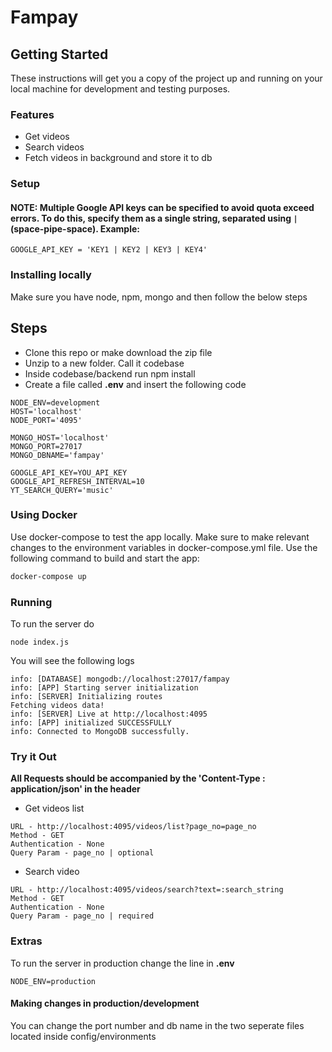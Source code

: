 # Fampay

## Getting Started
These instructions will get you a copy of the project up and running on your local machine for development and testing purposes.
### Features
* Get videos
* Search videos
* Fetch videos in background and store it to db

### Setup
#### NOTE: Multiple Google API keys can be specified to avoid quota exceed errors. To do this, specify them as a single string, separated using ` | ` (space-pipe-space). Example:
`GOOGLE_API_KEY = 'KEY1 | KEY2 | KEY3 | KEY4'`

### Installing locally
Make sure you have node, npm, mongo and then follow the below steps

## Steps

* Clone this repo or make download the zip file
* Unzip to a new folder. Call it codebase
* Inside codebase/backend run npm install
* Create a file called **.env** and insert the following code

```
NODE_ENV=development
HOST='localhost'
NODE_PORT='4095'

MONGO_HOST='localhost'
MONGO_PORT=27017
MONGO_DBNAME='fampay'

GOOGLE_API_KEY=YOU_API_KEY
GOOGLE_API_REFRESH_INTERVAL=10
YT_SEARCH_QUERY='music'
```

### Using Docker
Use docker-compose to test the app locally. Make sure to make relevant changes to the environment variables in docker-compose.yml file. Use the following command to build and start the app:
```bash
docker-compose up
```
### Running

To run the server do
```
node index.js
```

You will see the following logs
```
info: [DATABASE] mongodb://localhost:27017/fampay
info: [APP] Starting server initialization
info: [SERVER] Initializing routes
Fetching videos data!
info: [SERVER] Live at http://localhost:4095
info: [APP] initialized SUCCESSFULLY
info: Connected to MongoDB successfully.
```

### Try it Out
**All Requests should be accompanied by the 'Content-Type : application/json' in the header**
* Get videos list
```
URL - http://localhost:4095/videos/list?page_no=page_no
Method - GET
Authentication - None
Query Param - page_no | optional
```

* Search video
```
URL - http://localhost:4095/videos/search?text=:search_string
Method - GET
Authentication - None
Query Param - page_no | required
```

### Extras
To run the server in production change the line in **.env**
```
NODE_ENV=production
```

#### Making changes in production/development
You can change the port number and db name in the two seperate files located inside config/environments
